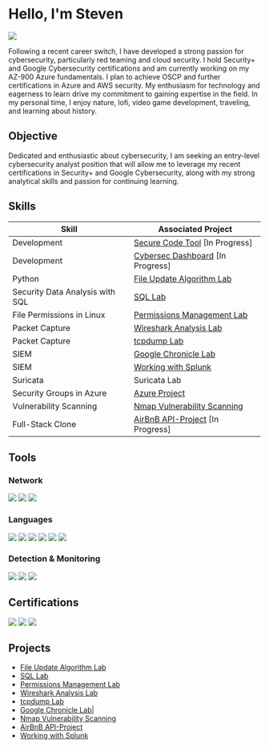 # Hello, I'm Steven
<a href="https://www.linkedin.com/in/steven-salinas-b372a5119"><img src="https://img.shields.io/badge/-LinkedIn-0072b1?&style=for-the-badge&logo=linkedin&logoColor=white" /></a>



Following a recent career switch, I have developed a strong passion for cybersecurity, particularly red teaming and cloud security. I hold Security+ and Google Cybersecurity certifications and am currently working on my AZ-900 Azure fundamentals. I plan to achieve OSCP and further certifications in Azure and AWS security. My enthusiasm for technology and eagerness to learn drive my commitment to gaining expertise in the field. In my personal time, I enjoy nature, lofi, video game development, traveling, and learning about history.

## Objective


Dedicated and enthusiastic about cybersecurity, I am seeking an entry-level cybersecurity analyst position that will allow me to leverage my recent certifications in Security+ and Google Cybersecurity, along with my strong analytical skills and passion for continuing learning.


## Skills


| Skill                                         | Associated Project         |
|-----------------------------------------------|----------------------------|
| Development| <a href="https://github.com/srsalina/secure_code_tool">Secure Code Tool</a> [In Progress]
| Development| <a href="https://github.com/srsalina/forge-gui.git"> Cybersec Dashboard</a> [In Progress]
| Python           | <a href="https://github.com/srsalina/Python-Lab/blob/main/README.md">File Update Algorithm Lab</a>|
| Security Data Analysis with SQL | <a href="https://github.com/srsalina/SQL-Lab/blob/main/README.md">SQL Lab</a>|
| File Permissions in Linux         | <a href="https://github.com/srsalina/File-Permissions-Linux/blob/main/README.md">Permissions Management Lab</a>|
| Packet Capture      |<a href="https://github.com/srsalina/Wireshark-Lab/blob/main/README.md"> Wireshark Analysis Lab</a>|
| Packet Capture        | <a href="https://github.com/srsalina/tcpdump-lab/blob/main/README.md">tcpdump Lab</a>|
| SIEM            | <a href="https://github.com/srsalina/Chronicle_lab">Google Chronicle Lab</b>|
| SIEM            |<a href="https://github.com/srsalina/Splunk_Query/blob/main/README.md"> Working with Splunk<a/>|
| Suricata| Suricata Lab | 
| Security Groups in Azure                  |<a href="https://github.com/srsalina/Network-Security-Groups-in-Azure"> Azure Project</a>|
| Vulnerability Scanning | <a href="https://github.com/srsalina/Scanning-with-Nmap/blob/main/README.md">Nmap Vulnerability Scanning</a>|
| Full-Stack Clone | <a href="https://github.com/srsalina/API-Project">AirBnB API-Project</a> [In Progress]|


## Tools


### Network
<div>
    <img src="https://img.shields.io/badge/-Wireshark-1679A7?&style=for-the-badge&logo=Wireshark&logoColor=white" />
    <img src="https://img.shields.io/badge/-Nmap-4682B4?&style=for-the-badge&logo=Nmap&logoColor=white" />
    <img src="https://img.shields.io/badge/-tcpdump-000000?&style=for-the-badge&logo=tcpdump&logoColor=white" />


</div>

### Languages
<div>
   <img src="https://img.shields.io/badge/-JavaScript-F7DF1E?&style=for-the-badge&logo=JavaScript&logoColor=black" />
    <img src="https://img.shields.io/badge/-SQL-4479A1?&style=for-the-badge&logo=MySQL&logoColor=white" />
    <img src="https://img.shields.io/badge/-HTML5-E34F26?&style=for-the-badge&logo=HTML5&logoColor=white" />
<img src="https://img.shields.io/badge/-CSS3-1572B6?&style=for-the-badge&logo=CSS3&logoColor=white" />
<img src="https://img.shields.io/badge/-Python-3776AB?&style=for-the-badge&logo=Python&logoColor=white" />
<img src="https://img.shields.io/badge/-Bash-4EAA25?&style=for-the-badge&logo=GNU-Bash&logoColor=white" />


</div>

### Detection & Monitoring
<div>
  <img src="https://img.shields.io/badge/-Suricata-ED1C24?&style=for-the-badge&logo=Suricata&logoColor=white" />
    <img src="https://img.shields.io/badge/-Splunk-000000?&style=for-the-badge&logo=Splunk&logoColor=white" />
    <img src="https://img.shields.io/badge/-Google%20Chronicle-4285F4?&style=for-the-badge&logo=google&logoColor=white" />

    
</div>

## Certifications

<div>
<img src="https://img.shields.io/badge/-Security%2B-FF0000?&style=for-the-badge&logo=CompTIA&logoColor=white" />
<img src="https://img.shields.io/badge/Google%20Cybersecurity-4285F4?&style=for-the-badge&logo=Google&logoColor=white" />
<img src="https://img.shields.io/badge/-Azure%20Fundamentals%20AZ900-0078D4?&style=for-the-badge&logo=Microsoft%20Azure&logoColor=white" />


</div>

## Projects
- <a href="https://github.com/srsalina/Python-Lab/blob/main/README.md">File Update Algorithm Lab</a>
- <a href="https://github.com/srsalina/SQL-Lab/blob/main/README.md">SQL Lab</a>
- <a href="https://github.com/srsalina/File-Permissions-Linux/blob/main/README.md">Permissions Management Lab</a>
- <a href="https://github.com/srsalina/Wireshark-Lab/blob/main/README.md"> Wireshark Analysis Lab</a>
- <a href="https://github.com/srsalina/tcpdump-lab/blob/main/README.md">tcpdump Lab</a>
- <a href="https://github.com/srsalina/Chronicle_lab">Google Chronicle Lab</b>|
- <a href="https://github.com/srsalina/Scanning-with-Nmap/blob/main/README.md">Nmap Vulnerability Scanning</a>
-  <a href="https://github.com/srsalina/API-Project">AirBnB API-Project</a>
- <a href="https://github.com/srsalina/Splunk_Query/blob/main/README.md"> Working with Splunk<a/>
